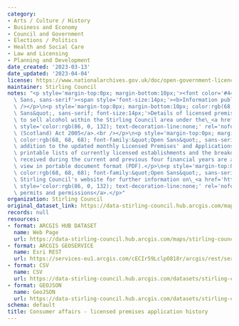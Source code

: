 ```yaml
---
category:
- Arts / Culture / History
- Business and Economy
- Council and Government
- Elections / Politics
- Health and Social Care
- Law and Licensing
- Planning and Development
date_created: '2023-03-13'
date_updated: '2023-04-04'
license: https://www.nationalarchives.gov.uk/doc/open-government-licence/version/3/
maintainer: Stirling Council
notes: "<p style='margin-top:0px; margin-bottom:10px;'><font color='#444444' face='Open\
  \ Sans, sans-serif'><span style='font-size:14px;'><b>Information published 28/02/2023</b></span></font><br\
  \ /></p>\n<p style='margin-top:0px; margin-bottom:10px; color:rgb(68, 68, 68); font-family:&quot;Open\
  \ Sans&quot;, sans-serif; font-size:14px;'>Details of licensed premises approved\
  \ to sell alcohol within the Stirling Council area under the\_<a href='https://www.legislation.gov.uk/asp/2005/16'\
  \ style='color:rgb(86, 0, 132); text-decoration-line:none;' rel='nofollow ugc'>Licensing\
  \ (Scotland) Act 2005</a>.<br /></p>\n<p style='margin-top:0px; margin-bottom:10px;\
  \ color:rgb(68, 68, 68); font-family:&quot;Open Sans&quot;, sans-serif; font-size:14px;'>In\
  \ addition to the updated monthly Licensed Premises' and Applications' History datasets,\
  \ printable lists of currently licensed establishments and the breakdown of applications\
  \ received during the current and previous four financial years are available to\
  \ view in portable document format (PDF).</p>\n<p style='margin-top:0px; margin-bottom:10px;\
  \ color:rgb(68, 68, 68); font-family:&quot;Open Sans&quot;, sans-serif; font-size:14px;'>Visit\
  \ Stirling Council's website for further information on\_<a href='https://www.stirling.gov.uk/business-and-licences/licences-permits-and-permissions/'\
  \ style='color:rgb(86, 0, 132); text-decoration-line:none;' rel='nofollow ugc'>Licences,\
  \ permits and permissions</a>.</p>"
organization: Stirling Council
original_dataset_link: https://data-stirling-council.hub.arcgis.com/maps/stirling-council::consumer-affairs-licensed-premises-application-history
records: null
resources:
- format: ARCGIS HUB DATASET
  name: Web Page
  url: https://data-stirling-council.hub.arcgis.com/maps/stirling-council::consumer-affairs-licensed-premises-application-history
- format: ARCGIS GEOSERVICE
  name: Esri REST
  url: https://services-eu1.arcgis.com/cECIr59LclpO818r/arcgis/rest/services/consumer%20affairs%20-%20licensed%20premises%20application%20history/FeatureServer/0
- format: CSV
  name: CSV
  url: https://data-stirling-council.hub.arcgis.com/datasets/stirling-council::consumer-affairs-licensed-premises-application-history.csv?outSR=%7B%22latestWkid%22%3A3857%2C%22wkid%22%3A102100%7D
- format: GEOJSON
  name: GeoJSON
  url: https://data-stirling-council.hub.arcgis.com/datasets/stirling-council::consumer-affairs-licensed-premises-application-history.geojson?outSR=%7B%22latestWkid%22%3A3857%2C%22wkid%22%3A102100%7D
schema: default
title: Consumer affairs - licensed premises application history
---
```

